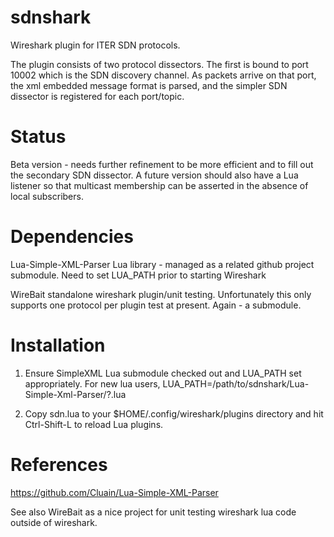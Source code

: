 # sdnshark
Wireshark plugin for ITER SDN protocols.

The plugin consists of two protocol dissectors.  The first is bound to port 10002 which is the SDN discovery channel.  As packets arrive on that port, the xml embedded message format is parsed, and the simpler SDN dissector is registered for each port/topic.

# Status
Beta version - needs further refinement to be more efficient and to fill out the secondary SDN dissector.   A future version should also have a Lua listener so that multicast membership can be asserted in the absence of local subscribers.

# Dependencies
Lua-Simple-XML-Parser Lua library - managed as a related github project submodule.   Need to set LUA_PATH prior to starting Wireshark

WireBait standalone wireshark plugin/unit testing.   Unfortunately this only supports one protocol per plugin test at present.  Again - a submodule.

# Installation
1. Ensure SimpleXML  Lua submodule checked out and LUA_PATH set appropriately.  For new lua users, LUA_PATH=/path/to/sdnshark/Lua-Simple-Xml-Parser/?.lua

2. Copy sdn.lua to your $HOME/.config/wireshark/plugins directory and hit Ctrl-Shift-L to reload Lua plugins.


# References
https://github.com/Cluain/Lua-Simple-XML-Parser

See also WireBait as a nice project for unit testing wireshark lua code outside of wireshark.


